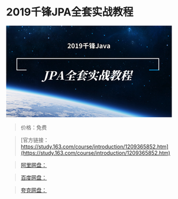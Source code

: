 # 2019千锋JPA全套实战教程

![img](../../../assets/study163/free/55463437eab3453d9057cabb018dfcfc.png)

> 价格：免费

> [官方链接：https://study.163.com/course/introduction/1209365852.htm](https://study.163.com/course/introduction/1209365852.htm)

> [阿里网盘：]()

> [百度网盘：]()

> [夸克网盘：]()
